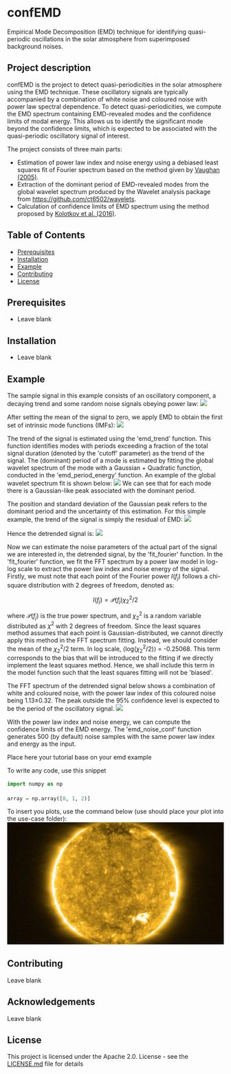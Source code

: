 # confEMD
Empirical Mode Decomposition (EMD) technique for identifying quasi-periodic oscillations in the solar atmosphere from superimposed background noises.

## Project description
confEMD is the project to detect quasi-periodicities in the solar atmosphere using the EMD technique. These oscillatory signals are typically accompanied by a combination of white noise and coloured noise with power law spectral dependence. To detect quasi-periodicities, we compute the EMD spectrum containing EMD-revealed modes and the confidence limits of modal energy. This allows us to identify the significant mode beyond the confidence limits, which is expected to be associated with the quasi-periodic oscillatory signal of interest.

The project consists of three main parts:
- Estimation of power law index and noise energy using a debiased least squares fit of Fourier spectrum based on the method given by [Vaughan (2005)](https://doi.org/10.1051/0004-6361:20041453).
- Extraction of the dominant period of EMD-revealed modes from the global wavelet spectrum produced by the Wavelet analysis package from https://github.com/ct6502/wavelets.
- Calculation of confidence limits of EMD spectrum using the method proposed by [Kolotkov et al. (2016)](https://doi.org/10.1051/0004-6361/201628306).


## Table of Contents
- [Prerequisites](#prerequisites)
- [Installation](#installation)
- [Example](#example)
- [Contributing](#contributing)
- [License](#license)

## Prerequisites
- Leave blank

## Installation
 - Leave blank

## Example
The sample signal in this example consists of an oscillatory component, a decaying trend and some random noise signals obeying power law:
![](./use-case/)

After setting the mean of the signal to zero, we apply EMD to obtain the first set of intrinsic mode functions (IMFs):
![](./use-case/)

The trend of the signal is estimated using the 'emd_trend' function. This function identifies modes with periods exceeding a fraction of the total signal duration (denoted by the 'cutoff' parameter) as the trend of the signal. The (dominant) period of a mode is estimated by fitting the global wavelet spectrum of the mode with a Gaussian + Quadratic function, conducted in the 'emd_period_energy' function. An example of the global wavelet spectrum fit is shown below:
![](./use-case/)
We can see that for each mode there is a Gaussian-like peak associated with the dominant period.

The position and standard deviation of the Gaussian peak refers to the dominant period and the uncertainty of this estimation. For this simple example, the trend of the signal is simply the residual of EMD:
![](./use-case/)

Hence the detrended signal is:
![](./use-case/)

Now we can estimate the noise parameters of the actual part of the signal we are interested in, the detrended signal, by the 'fit_fourier' function. In the 'fit_fourier' function, we fit the FFT spectrum by a power law model in log-log scale to extract the power law index and noise energy of the signal. Firstly, we must note that each point of the Fourier power $I(f_{j})$ follows a chi-square distribution with 2 degrees of freedom, denoted as:
```math
I(f_{j}) = \mathcal{P}(f_{j}) \chi_{2}^{2}/2
```
where $\mathcal{P}(f_{j})$ is the true power spectrum, and $\chi_{2}^{2}$ is a random variable distributed as $\chi^{2}$ with 2 degrees of freedom. Since the least squares method assumes that each point is Gaussian-distributed, we cannot directly apply this method in the FFT spectrum fitting. Instead, we should consider the mean of the $\chi_{2}^{2}/2$ term. In log scale, $\left\langle \mathrm{log}(\chi^{2}_{2}/2) \right\rangle$ = -0.25068. This term corresponds to the bias that will be introduced to the fitting if we directly implement the least squares method. Hence, we shall include this term in the model function such that the least squares fitting will not be 'biased'. 

The FFT spectrum of the detrended signal below shows a combination of white and coloured noise, with the power law index of this coloured noise being 1.13$\pm$0.32. The peak outside the 95% confidence level is expected to be the period of the oscillatory signal.
![](./use-case/)

With the power law index and noise energy, we can compute the confidence limits of the EMD energy. The 'emd_noise_conf' function generates 500 (by default) noise samples with the same power law index and energy as the input. 



Place here your tutorial base on your emd example

To write any code, use this snippet
```python
import numpy as np

array = np.array([0, 1, 2)]
```
To insert you plots, use the command below (use should place your plot into the use-case folder):
![](./use-case/sun.jpg)

## Contributing
Leave blank

## Acknowledgements
Leave blank

## License
This project is licensed under the Apache 2.0. License - see the [LICENSE.md](./LICENSE) file for details


